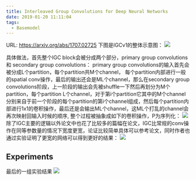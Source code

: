 ```yaml
---
title: Interleaved Group Convolutions for Deep Neural Networks
date: 2019-01-20 11:11:04
tags:
  - Basemodel
---
```

URL: https://arxiv.org/abs/1707.02725
下图是IGCv1的整体示意图：
![](Interleaved-Group-Convolutions-for-Deep-Neural-Networks-7d3b43e53abfbc53dc3dfca907e8935d56f3fcf5.jpeg)

具体做法，首先整个IGC block会被分成两个部分，primary group convolutions 和 secondary group convolutions：
primary group convolutions的输入首先会被分成L个partition，每个partition共M个channel， 每个partition内部进行一般的spatial conv操作，最后的输出还会是ML个channel，那么在secondary group convolutions阶段，上一阶段的输出会先被shuffle一下然后再划分为M个partition，每个partition L个channel，对于第i个partition它其中的M个channel分别来自于前一个阶段的每个partition的第i个channel组成，然后每个partition内部进行1x1的卷积操作，最后还是会输出ML个channel，这ML个打乱的channel会再次映射回输入时候的顺序, 整个过程被抽象成如下的卷积操作，P为序列化：
![](Interleaved-Group-Convolutions-for-Deep-Neural-Networks-f1ed32b809c7dda6f6c1b5a8834e594e6c0b99ce.png)
除了IGC主要的逻辑以外论文中也花了比较多的篇幅在论文，IGC比常规的conv操作在同等参数量的情况下宽度更宽，论证比较简单具体可以参考论文，同时作者也通过实验证明了更宽的网络可以得到更好的结果：
![](Interleaved-Group-Convolutions-for-Deep-Neural-Networks-9a13e111aef4563a2957a372c32d4f8136975302.png)
## Experiments
最后的一组实验结果
![](Interleaved-Group-Convolutions-for-Deep-Neural-Networks-e51af6de7667412d2511a7cfb8d8d61c3d045247.png)
